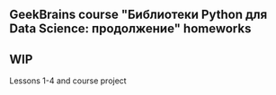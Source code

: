 ## GeekBrains course "Библиотеки Python для Data Science: продолжение" homeworks

## WIP

Lessons 1-4 and course project
